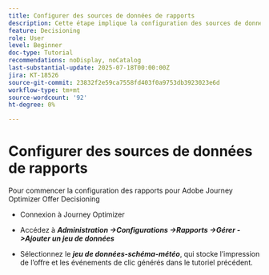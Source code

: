 ```yaml
---
title: Configurer des sources de données de rapports
description: Cette étape implique la configuration des sources de données nécessaires dans Adobe Experience Platform pour activer le reporting sur les impressions d'offre et les interactions de clics. Le jeu de données utilisé pour capturer ces événements doit être basé sur un schéma qui inclut le groupe de champs Détails web pour prendre en charge les fonctionnalités de création de rapports.
feature: Decisioning
role: User
level: Beginner
doc-type: Tutorial
recommendations: noDisplay, noCatalog
last-substantial-update: 2025-07-18T00:00:00Z
jira: KT-18526
source-git-commit: 23832f2e59ca7558fd403f0a9753db3923023e6d
workflow-type: tm+mt
source-wordcount: '92'
ht-degree: 0%

---
```


# Configurer des sources de données de rapports

Pour commencer la configuration des rapports pour Adobe Journey Optimizer Offer Decisioning

- Connexion à Journey Optimizer

- Accédez à _**Administration ->Configurations ->Rapports ->Gérer ->Ajouter un jeu de données**_
- Sélectionnez le _**jeu de données-schéma-météo**_, qui stocke l’impression de l’offre et les événements de clic générés dans le tutoriel précédent.

